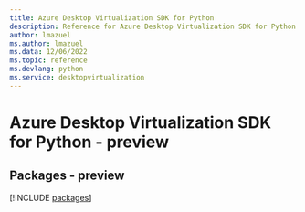 ```yaml
---
title: Azure Desktop Virtualization SDK for Python
description: Reference for Azure Desktop Virtualization SDK for Python
author: lmazuel
ms.author: lmazuel
ms.data: 12/06/2022
ms.topic: reference
ms.devlang: python
ms.service: desktopvirtualization
---
```

# Azure Desktop Virtualization SDK for Python - preview
## Packages - preview
[!INCLUDE [packages](desktop-virtualization-index.md)]